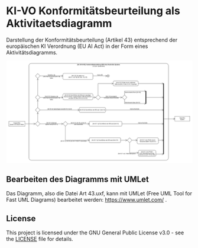 # KI-VO Konformitätsbeurteilung als Aktivitaetsdiagramm
Darstellung der Konformitätsbeurteilung (Artikel 43) entsprechend der europäischen KI Verordnung (EU AI Act) in der Form eines Aktivitätsdiagramms.

![Konformitätsbewertung als Aktivitätsdiagramm](Art43.gif)

## Bearbeiten des Diagramms mit UMLet

Das Diagramm, also die Datei Art 43.uxf, kann mit UMLet (Free UML Tool for Fast UML Diagrams) bearbeitet werden: https://www.umlet.com/ .

## License

This project is licensed under the GNU General Public License v3.0 - see the [LICENSE](LICENSE) file for details.

